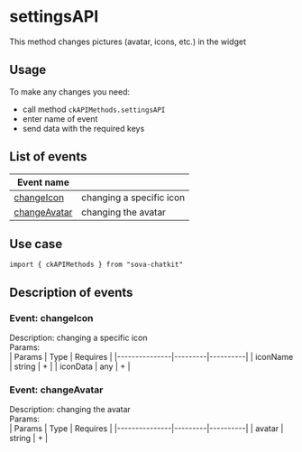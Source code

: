 # settingsAPI
This method changes pictures (avatar, icons, etc.) in the widget
 
## Usage
To make any changes you need:  
* call method `ckAPIMethods.settingsAPI`  
* enter name of event  
* send data with the required keys  

## List of events
| Event name            |                          |
|-----------------------|--------------------------|
| [changeIcon](#1)      | changing a specific icon |
| [changeAvatar](#2)    | changing the avatar      |

## Use case
```
import { ckAPIMethods } from "sova-chatkit"

```

## Description of events
### Event: **changeIcon**  <a name="1"></a>
Description: changing a specific icon   
Params:  
| Params        | Type    | Requires |
|---------------|---------|----------|
| iconName      | string  | +        |
| iconData      | any     | +        |

### Event: **changeAvatar**  <a name="2"></a>
Description: changing the avatar   
Params:  
| Params        | Type    | Requires |
|---------------|---------|----------|
| avatar        | string  | +        |

